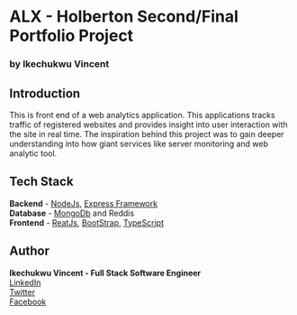 # ALX - Holberton Second/Final Portfolio Project
### by Ikechukwu Vincent

## Introduction 
This is front end of a web analytics application. This applications tracks traffic of registered websites and provides insight into user interaction with the site in real time. The inspiration behind this project was to gain deeper understanding into how giant services like server monitoring and web analytic tool. 


## Tech Stack 
**Backend** - [NodeJs](https://nodejs.org/en/about), [Express Framework](https://expressjs.com/en/starter/installing.html)  
**Database** -  [MongoDb](https://www.mongodb.com/) and Reddis  
**Frontend** - [ReatJs](https://create-react-app.dev/), [BootStrap](https://react-bootstrap.netlify.app/),  [TypeScript](https://www.typescriptlang.org/)  


## Author 
**Ikechukwu Vincent - Full Stack Software Engineer**  
[LinkedIn](https://www.linkedin.com/in/ikechukwu-vincent-002934176/)  
[Twitter](https://twitter.com/TheV_Exe)  
[Facebook](https://web.facebook.com/ikechukwu.unegbu.14/)  
